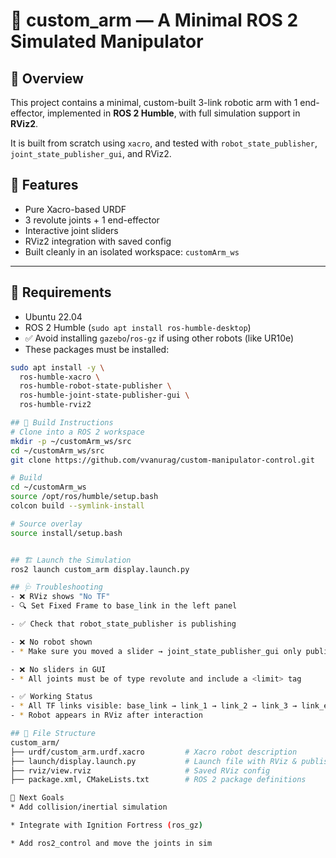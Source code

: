 # 🦾 custom_arm — A Minimal ROS 2 Simulated Manipulator

## 📖 Overview

This project contains a minimal, custom-built 3-link robotic arm with 1 end-effector, implemented in **ROS 2 Humble**, with full simulation support in **RViz2**.

It is built from scratch using `xacro`, and tested with `robot_state_publisher`, `joint_state_publisher_gui`, and RViz2.

## 🚀 Features

- Pure Xacro-based URDF
- 3 revolute joints + 1 end-effector
- Interactive joint sliders
- RViz2 integration with saved config
- Built cleanly in an isolated workspace: `customArm_ws`

---

## 🧰 Requirements

- Ubuntu 22.04
- ROS 2 Humble (`sudo apt install ros-humble-desktop`)
- ✅ Avoid installing `gazebo`/`ros-gz` if using other robots (like UR10e)
- These packages must be installed:

```bash
sudo apt install -y \
  ros-humble-xacro \
  ros-humble-robot-state-publisher \
  ros-humble-joint-state-publisher-gui \
  ros-humble-rviz2

## 🧱 Build Instructions
# Clone into a ROS 2 workspace
mkdir -p ~/customArm_ws/src
cd ~/customArm_ws/src
git clone https://github.com/vvanurag/custom-manipulator-control.git

# Build
cd ~/customArm_ws
source /opt/ros/humble/setup.bash
colcon build --symlink-install

# Source overlay
source install/setup.bash


## 🏗️ Launch the Simulation
ros2 launch custom_arm display.launch.py

## 🩺 Troubleshooting
- ❌ RViz shows "No TF"
- 🔍 Set Fixed Frame to base_link in the left panel

- ✅ Check that robot_state_publisher is publishing

- ❌ No robot shown
- * Make sure you moved a slider → joint_state_publisher_gui only publishes joint values when a change occurs

- ❌ No sliders in GUI
- * All joints must be of type revolute and include a <limit> tag

- ✅ Working Status
- * All TF links visible: base_link → link_1 → link_2 → link_3 → link_ee
- * Robot appears in RViz after interaction

## 📂 File Structure
custom_arm/
├── urdf/custom_arm.urdf.xacro         # Xacro robot description
├── launch/display.launch.py           # Launch file with RViz & publishers
├── rviz/view.rviz                     # Saved RViz config
├── package.xml, CMakeLists.txt        # ROS 2 package definitions

🧭 Next Goals
* Add collision/inertial simulation

* Integrate with Ignition Fortress (ros_gz)

* Add ros2_control and move the joints in sim

